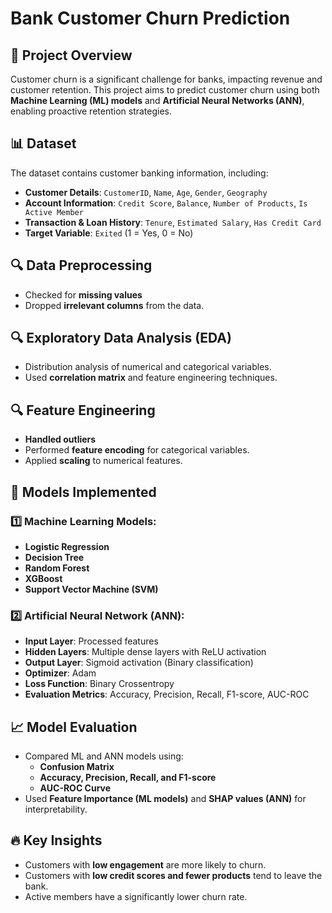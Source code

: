# Bank Customer Churn Prediction

## 📌 Project Overview
Customer churn is a significant challenge for banks, impacting revenue and customer retention. This project aims to predict customer churn using both **Machine Learning (ML) models** and **Artificial Neural Networks (ANN)**, enabling proactive retention strategies.

## 📊 Dataset
The dataset contains customer banking information, including:
- **Customer Details**: `CustomerID`, `Name`, `Age`, `Gender`, `Geography`
- **Account Information**: `Credit Score`, `Balance`, `Number of Products`, `Is Active Member`
- **Transaction & Loan History**: `Tenure`, `Estimated Salary`, `Has Credit Card`
- **Target Variable**: `Exited` (1 = Yes, 0 = No)

## 🔍 Data Preprocessing 
- Checked for **missing values**
- Dropped **irrelevant columns** from the data.

## 🔍 Exploratory Data Analysis (EDA)
- Distribution analysis of numerical and categorical variables.
- Used **correlation matrix** and feature engineering techniques.

## 🔍 Feature Engineering 
- **Handled outliers** 
- Performed **feature encoding** for categorical variables.
- Applied **scaling** to numerical features.

## 🚀 Models Implemented
### 1️⃣ Machine Learning Models:
- **Logistic Regression**
- **Decision Tree**
- **Random Forest**
- **XGBoost**
- **Support Vector Machine (SVM)**

### 2️⃣ Artificial Neural Network (ANN):
- **Input Layer**: Processed features
- **Hidden Layers**: Multiple dense layers with ReLU activation
- **Output Layer**: Sigmoid activation (Binary classification)
- **Optimizer**: Adam
- **Loss Function**: Binary Crossentropy
- **Evaluation Metrics**: Accuracy, Precision, Recall, F1-score, AUC-ROC

## 📈 Model Evaluation
- Compared ML and ANN models using:
  - **Confusion Matrix**
  - **Accuracy, Precision, Recall, and F1-score**
  - **AUC-ROC Curve**
- Used **Feature Importance (ML models)** and **SHAP values (ANN)** for interpretability.

## 🔥 Key Insights
- Customers with **low engagement** are more likely to churn.
- Customers with **low credit scores and fewer products** tend to leave the bank.
- Active members have a significantly lower churn rate.
